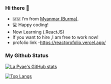 ### Hi there 👋

- 🇲🇲 I'm from [Myanmar (Burma)][country].
- 💻 Happy coding!
- Now Learning (.ReactJS)
- If you want to hire ,I am free to work now!
- profolio link -https://reactprofolio.vercel.app/
### My Github Status

<!-- https://github.com/anuraghazra/github-readme-stats -->

[![La Pyae's GitHub stats](https://github-readme-stats.vercel.app/api?username=lpmk-lab&theme=blueberry&show_icons=true&locale=en)](https://github.com/lpmk-lab)

[![Top Langs](https://github-readme-stats.vercel.app/api/top-langs/?username=lpmk-lab&layout=compact&theme=blueberry)](https://github.com/lpmk-lab)

[country]: https://en.wikipedia.org/wiki/Myanmar
